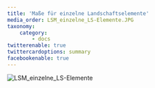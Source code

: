 ```yaml
---
title: 'Maße für einzelne Landschaftselemente'
media_order: LSM_einzelne_LS-Elemente.JPG
taxonomy:
    category:
        - docs
twitterenable: true
twittercardoptions: summary
facebookenable: true
---
```


![LSM_einzelne_LS-Elemente](LSM_einzelne_LS-Elemente.JPG?lightbox=800&classes=caption "Tab.2: Maße für einzelne Landschaftselemente")
